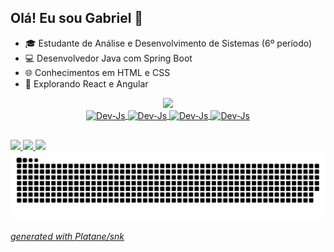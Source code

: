 ## Olá! Eu sou Gabriel 👋

- 🎓 Estudante de Análise e Desenvolvimento de Sistemas (6º período)
- 💻 Desenvolvedor Java com Spring Boot
- 🌐 Conhecimentos em HTML e CSS
- 🚀 Explorando React e Angular
    
<div align="center">
<a href="https://github.com/Dracaarys">
<img height="180em" src="https://github-readme-stats.vercel.app/api?username=Dracaarys&show_icons=true&theme=dracula&include_all_commits
<img height="180em" src="https://github-readme-stats.vercel.app/api/top-langs/?username=Dracaarys&layout=compact&langs_count=7&theme=dra
</div>
<div style="display: inline_block"><br>
<img align="center" alt="Dev-Js" height="50" width="50" <img src="https://cdn.jsdelivr.net/gh/devicons/devicon@latest/icons/java/java-original-wordmark.svg" />
<img align="center" alt="Dev-Js" height="50" width="50" <img src="https://cdn.jsdelivr.net/gh/devicons/devicon@latest/icons/spring/spring-original-wordmark.svg" />
<img align="center" alt="Dev-Js" height="50" width="50" <img src="https://cdn.jsdelivr.net/gh/devicons/devicon@latest/icons/html5/html5-original-wordmark.svg" />
<img align="center" alt="Dev-Js" height="50" width="50" <img src="https://cdn.jsdelivr.net/gh/devicons/devicon@latest/icons/css3/css3-original-wordmark.svg" />
</div>
  
##

<div>
<a href="https://www.instagram.com/gab_426/" target="_blank"><img src="https://img.shields.io/badge/Instagram-E4405F?style=for-the-badge&logo=instagram&logoColor=white"/>
<a href="https://www.linkedin.com/in/gabriel-adler-745a79208/" target="_blank"><img src="https://img.shields.io/badge/LinkedIn-0077B5?style=for-the-badge&logo=linkedin&logoColor=white"/>
<a href="adlergabriel557@gmail.com" target="_blank"><img src="https://img.shields.io/badge/Gmail-D14836?style=for-the-badge&logo=gmail&logoColor=white"/>

<picture>
  <source media="(prefers-color-scheme: dark)" srcset="https://raw.githubusercontent.com/Dracaarys/Dracaarys/output/github-contribution-grid-snake-dark.svg">
  <source media="(prefers-color-scheme: light)" srcset="https://raw.githubusercontent.com/Dracaarys/Dracaarys/output/github-contribution-grid-snake.svg">
  <img alt="github contribution grid snake animation" src="https://raw.githubusercontent.com/Dracaarys/Dracaarys/output/github-contribution-grid-snake.svg">
</picture>

_generated with [Platane/snk](https://github.com/Dracaarys/snk)_
